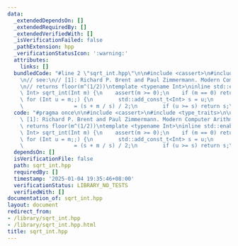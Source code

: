 ```yaml
---
data:
  _extendedDependsOn: []
  _extendedRequiredBy: []
  _extendedVerifiedWith: []
  _isVerificationFailed: false
  _pathExtension: hpp
  _verificationStatusIcon: ':warning:'
  attributes:
    links: []
  bundledCode: "#line 2 \"sqrt_int.hpp\"\n\n#include <cassert>\n#include <type_traits>\n\
    \n// see:\n// [1]: Richard P. Brent and Paul Zimmermann. Modern Computer Arithmetic.\n\
    \n// returns floor(m^(1/2))\ntemplate <typename Int>\ninline std::enable_if_t<std::is_integral_v<Int>,\
    \ Int> sqrt_int(Int m) {\n    assert(m >= 0);\n    if (m == 0) return 0;\n   \
    \ for (Int u = m;;) {\n        std::add_const_t<Int> s = u;\n        u       \
    \                = (s + m / s) / 2;\n        if (u >= s) return s;\n    }\n}\n"
  code: "#pragma once\n\n#include <cassert>\n#include <type_traits>\n\n// see:\n//\
    \ [1]: Richard P. Brent and Paul Zimmermann. Modern Computer Arithmetic.\n\n//\
    \ returns floor(m^(1/2))\ntemplate <typename Int>\ninline std::enable_if_t<std::is_integral_v<Int>,\
    \ Int> sqrt_int(Int m) {\n    assert(m >= 0);\n    if (m == 0) return 0;\n   \
    \ for (Int u = m;;) {\n        std::add_const_t<Int> s = u;\n        u       \
    \                = (s + m / s) / 2;\n        if (u >= s) return s;\n    }\n}\n"
  dependsOn: []
  isVerificationFile: false
  path: sqrt_int.hpp
  requiredBy: []
  timestamp: '2025-01-04 19:35:46+08:00'
  verificationStatus: LIBRARY_NO_TESTS
  verifiedWith: []
documentation_of: sqrt_int.hpp
layout: document
redirect_from:
- /library/sqrt_int.hpp
- /library/sqrt_int.hpp.html
title: sqrt_int.hpp
---
```

